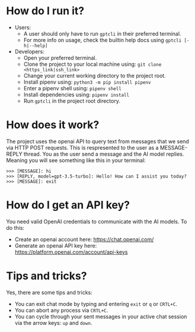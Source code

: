# How do I run it?
- Users:
    - A user should only have to run ```gptcli``` in their preferred terminal.
    - For more info on usage, check the builtin help docs using ```gptcli [-h|--help]```
- Developers:
    - Open your preferred terminal.
    - Clone the project to your local machine using: ```git clone <https_link|ssh_link>```
    - Change your current working directory to the project root.
    - Install pipenv using: ```python3 -m pip install pipenv```
    - Enter a pipenv shell using: ```pipenv shell```
    - Install dependencies using: ```pipenv install```
    - Run ```gptcli``` in the project root directory.

# How does it work?
The project uses the openai API to query text from messages that we send via HTTP POST requests. This is respresented to the user as a MESSAGE-REPLY thread. You as the user send a message and the AI model replies. Meaning you will see something like this in your terminal:
```text
>>> [MESSAGE]: hi
>>> [REPLY, model=gpt-3.5-turbo]: Hello! How can I assist you today?
>>> [MESSAGE]: exit
```

# How do I get an API key?
You need valid OpenAI credentials to communicate with the AI models. To do this:
- Create an openai account here: https://chat.openai.com/
- Generate an openai API key here: https://platform.openai.com/account/api-keys

# Tips and tricks?
Yes, there are some tips and tricks:
- You can exit chat mode by typing and entering ```exit``` or ```q``` or ```CRTL+C```.
- You can abort any process via ```CRTL+C```.
- You can cycle through your sent messages in your active chat session via the arrow keys: ```up``` and ```down```.
